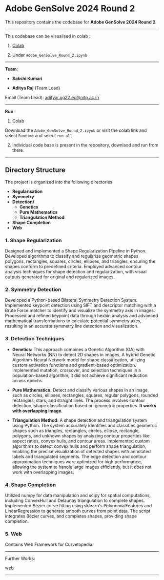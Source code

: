 # Adobe GenSolve 2024 Round 2

This repository contains the codebase for **Adobe GenSolve 2024 Round 2**.

<hr>
This codebase can be visualised in colab : 

1. <a href = 'https://colab.research.google.com/drive/1dtSS-wcZi-1UJ5yARUKFxxfauVi0B3hm?usp=sharing'> Colab </a>

2. Under `Adobe_GenSolve_Round_2.ipynb`

<hr>

**Team**:

- **Sakshi Kumari**
  
- **Aditya Raj**  (Team Lead)

Email (Team Lead): 
adityar.ug22.ec@nitp.ac.in

<hr>

**Run** 

1. Colab

Download the `Adobe_GenSolve_Round_2.ipynb` or visit the colab link and select `Runtime` and select `run all`.

2. Individual code base is present in the repository, downlaod and run from there.
   
<hr>

## Directory Structure 

The project is organized into the following directories:
- **Regularisation**
- **Symmetry**
- **Detection/**
  - **Genetics**
  - **Pure Mathematics**
  - **Triangulation Method**
- **Shape Completion**
- **Web**


### 1. Shape Regularization

Designed and implemented a Shape Regularization Pipeline in Python. Developed algorithms to classify and regularize geometric shapes polygons, rectangles, squares, circles, ellipses, and triangles, ensuring the shapes conform to predefined criteria. Employed advanced contour analysis techniques for shape detection and regularization, with visual outputs generated for original and regularized images. 


### 2. Symmetry Detection

Developed a Python-based Bilateral Symmetry Detection System. Implemented keypoint detection using SIFT and descriptor matching with a Brute Force matcher to identify and visualize the symmetry axis in images. Processed and refined keypoint data through hexbin analysis and advanced mathematical transformations to calculate potential symmetry axes, resulting in an accurate symmetry line detection and visualization. 

### 3. Detection Techniques

- **Genetics:**
  This approach combines a Genetic Algorithm (GA) with Neural Networks (NN) to detect 2D shapes in images, A hybrid Genetic Algorithm-Neural Network model for shape classification, utilizing custom activation functions and gradient-based optimization. Implemented mutation, crossover, and selection techniques in a population-based algorithm, it did not achieve significant reduction across epochs.

- **Pure Mathematics:**
  Detect and classify various shapes in an image, such as circles, ellipses, rectangles, squares, regular polygons, rounded rectangles, stars, and straight lines. The process involves contour detection, shape classification based on geometric properties. **It works with overlapping image**.

- **Triangulation Method:**
  A shape detection and triangulation system using Python. The system accurately identifies and classifies geometric shapes such as triangles, rectangles, circles, ellipse, rectangle, polygons, and unknown shapes by analyzing contour properties like aspect ratios, convex hulls, and contour areas. Implemented custom algorithms to detect convex hulls and perform shape triangulation, enabling the precise visualization of detected shapes with annotated labels and triangulated segments. The edge detection and contour approximation techniques were optimized for high performance, allowing the system to handle large images efficiently, but it does not work with overlapping images.

### 4. Shape Completion

Utilized numpy for data manipulation and scipy for spatial computations, including ConvexHull and Delaunay triangulation to complete shapes. Implemented Bézier curve fitting using sklearn's PolynomialFeatures and LinearRegression to generate smooth curves from point data. The script integrates Bézier curves, and completes shapes, providing shape completion.

### 5. Web

Contains Web Framework for Curvetopedia.

<hr>

Further Works:

<a href = 'https://curvetopia.vercel.app/'> web </a>

<hr>






